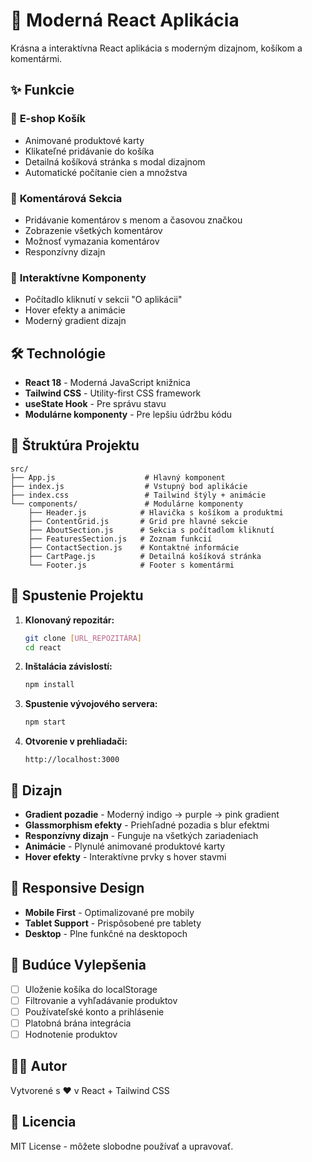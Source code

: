 # 🚀 Moderná React Aplikácia

Krásna a interaktívna React aplikácia s moderným dizajnom, košíkom a komentármi.

## ✨ Funkcie

### 🛒 **E-shop Košík**
- Animované produktové karty
- Klikateľné pridávanie do košíka
- Detailná košíková stránka s modal dizajnom
- Automatické počítanie cien a množstva

### 💬 **Komentárová Sekcia**
- Pridávanie komentárov s menom a časovou značkou
- Zobrazenie všetkých komentárov
- Možnosť vymazania komentárov
- Responzívny dizajn

### 🎯 **Interaktívne Komponenty**
- Počítadlo kliknutí v sekcii "O aplikácii"
- Hover efekty a animácie
- Moderný gradient dizajn

## 🛠️ Technológie

- **React 18** - Moderná JavaScript knižnica
- **Tailwind CSS** - Utility-first CSS framework
- **useState Hook** - Pre správu stavu
- **Modulárne komponenty** - Pre lepšiu údržbu kódu

## 📁 Štruktúra Projektu

```
src/
├── App.js                    # Hlavný komponent
├── index.js                  # Vstupný bod aplikácie
├── index.css                 # Tailwind štýly + animácie
└── components/               # Modulárne komponenty
    ├── Header.js            # Hlavička s košíkom a produktmi
    ├── ContentGrid.js       # Grid pre hlavné sekcie
    ├── AboutSection.js      # Sekcia s počítadlom kliknutí
    ├── FeaturesSection.js   # Zoznam funkcií
    ├── ContactSection.js    # Kontaktné informácie
    ├── CartPage.js          # Detailná košíková stránka
    └── Footer.js            # Footer s komentármi
```

## 🚀 Spustenie Projektu

1. **Klonovaný repozitár:**
   ```bash
   git clone [URL_REPOZITÁRA]
   cd react
   ```

2. **Inštalácia závislostí:**
   ```bash
   npm install
   ```

3. **Spustenie vývojového servera:**
   ```bash
   npm start
   ```

4. **Otvorenie v prehliadači:**
   ```
   http://localhost:3000
   ```

## 🎨 Dizajn

- **Gradient pozadie** - Moderný indigo → purple → pink gradient
- **Glassmorphism efekty** - Priehľadné pozadia s blur efektmi
- **Responzívny dizajn** - Funguje na všetkých zariadeniach
- **Animácie** - Plynulé animované produktové karty
- **Hover efekty** - Interaktívne prvky s hover stavmi

## 📱 Responsive Design

- **Mobile First** - Optimalizované pre mobily
- **Tablet Support** - Prispôsobené pre tablety
- **Desktop** - Plne funkčné na desktopoch

## 🔮 Budúce Vylepšenia

- [ ] Uloženie košíka do localStorage
- [ ] Filtrovanie a vyhľadávanie produktov
- [ ] Používateľské konto a prihlásenie
- [ ] Platobná brána integrácia
- [ ] Hodnotenie produktov

## 👨‍💻 Autor

Vytvorené s ❤️ v React + Tailwind CSS

## 📄 Licencia

MIT License - môžete slobodne používať a upravovať.